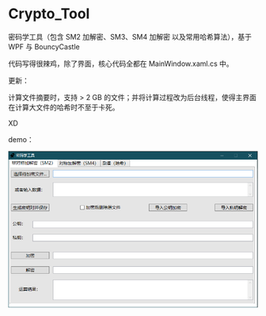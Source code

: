 # Crypto_Tool
密码学工具（包含 SM2 加解密、SM3、SM4 加解密 以及常用哈希算法），基于 WPF 与 BouncyCastle

代码写得很辣鸡，除了界面，核心代码全都在 MainWindow.xaml.cs 中。

更新：

计算文件摘要时，支持 > 2 GB 的文件；并将计算过程改为后台线程，使得主界面在计算大文件的哈希时不至于卡死。

XD

demo：

![demo](https://github.com/dds2333/Crypto_Tool/blob/master/demo.png)
